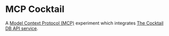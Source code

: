 # MCP Cocktail

A [Model Context Protocol (MCP)](https://modelcontextprotocol.io/) experiment which integrates [The Cocktail DB API service](https://www.thecocktaildb.com/api.php).
